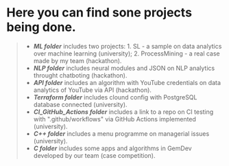 # Here you can find sone projects being done.
> - ***ML folder*** includes two projects: 1. SL - a sample on data analytics over machine learning (university); 2. ProcessMining - a real case made by my team (hackathon).
> - ***NLP folder*** includes neural modules and JSON on NLP analytics throught chatboting (hackathon).
> - ***API folder*** includes an algorithm with YouTube credentials on data analytics of YouTube via API (hackathon).
> - ***Terraform folder*** includes clound config with PostgreSQL database connected (university).
> - ***CI_GitHub_Actions folder*** includes a link to a repo on CI testing with ".github/workflows" via GitHub Actions implemented (university).
> - ***C++ folder*** includes a menu programme on managerial issues (university).
> - ***C folder*** includes some apps and algorithms in GemDev developed by our team (case competition).